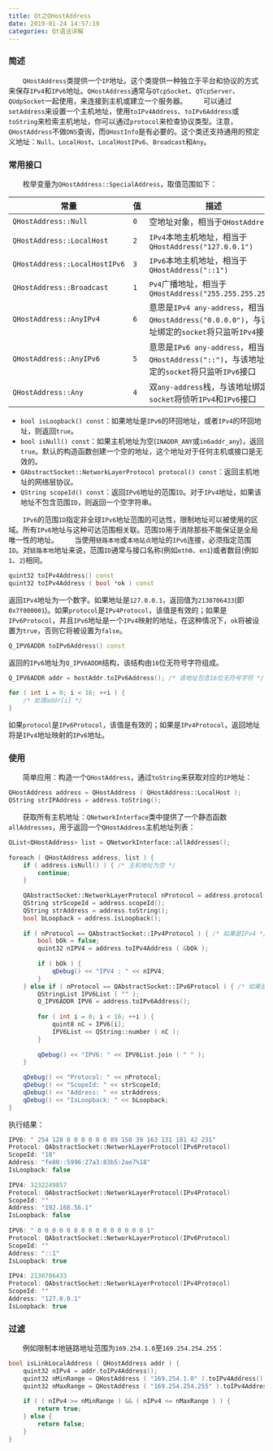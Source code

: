 ```yaml
---
title: Qt之QHostAddress
date: 2019-01-24 14:57:19
categories: Qt语法详解
---
```

### 简述

&emsp;&emsp;`QHostAddress`类提供一个`IP`地址。这个类提供一种独立于平台和协议的方式来保存`IPv4`和`IPv6`地址。`QHostAddress`通常与`QTcpSocket`、`QTcpServer`、`QUdpSocket`一起使用，来连接到主机或建立一个服务器。
&emsp;&emsp;可以通过`setAddress`来设置一个主机地址，使用`toIPv4Address`、`toIPv6Address`或`toString`来检索主机地址，你可以通过`protocol`来检查协议类型。注意，`QHostAddress`不做`DNS`查询，而`QHostInfo`是有必要的。这个类还支持通用的预定义地址：`Null`、`LocalHost`、`LocalHostIPv6`、`Broadcast`和`Any`。

### 常用接口

&emsp;&emsp;枚举变量为`QHostAddress::SpecialAddress`，取值范围如下：

常量                          | 值  | 描述
------------------------------|-----|----
`QHostAddress::Null`          | `0` | 空地址对象，相当于`QHostAddress`
`QHostAddress::LocalHost`     | `2` | `IPv4`本地主机地址，相当于`QHostAddress("127.0.0.1")`
`QHostAddress::LocalHostIPv6` | `3` | `IPv6`本地主机地址，相当于`QHostAddress("::1")`
`QHostAddress::Broadcast`     | `1` | `Pv4`广播地址，相当于`QHostAddress("255.255.255.255")`
`QHostAddress::AnyIPv4`       | `6` | 意思是`IPv4 any-address`，相当于`QHostAddress("0.0.0.0")`，与该地址绑定的`socket`将只监听`IPv4`接口
`QHostAddress::AnyIPv6`       | `5` | 意思是`IPv6 any-address`，相当于`QHostAddress("::")`，与该地址绑定的`socket`将只监听`IPv6`接口
`QHostAddress::Any`           | `4` | 双`any-address`栈，与该地址绑定的`socket`将侦听`IPv4`和`IPv6`接口

- `bool isLoopback() const`：如果地址是`IPv6`的环回地址，或者`IPv4`的环回地址，则返回`true`。
- `bool isNull() const`：如果主机地址为空(`INADDR_ANY`或`in6addr_any`)，返回`true`。默认的构造函数创建一个空的地址，这个地址对于任何主机或接口是无效的。
- `QAbstractSocket::NetworkLayerProtocol protocol() const`：返回主机地址的网络层协议。
- `QString scopeId() const`：返回`IPv6`地址的范围`ID`。对于`IPv4`地址，如果该地址不包含范围`ID`，则返回一个空字符串。

&emsp;&emsp;`IPv6`的范围`ID`指定非全球`IPv6`地址范围的可达性，限制地址可以被使用的区域。所有`IPv6`地址与这种可达范围相关联。范围`ID`用于消除那些不能保证是全局唯一性的地址。
&emsp;&emsp;当使用`链路本地`或`本地站点`地址的`IPv6`连接，必须指定范围`ID`。对`链路本地`地址来说，范围`ID`通常与接口名称(例如`eth0`、`en1`)或者数目(例如`1`、`2`)相同。

``` cpp
quint32 toIPv4Address() const
quint32 toIPv4Address ( bool *ok ) const
```

返回`IPv4`地址为一个数字。如果地址是`127.0.0.1`，返回值为`2130706433`(即`0x7f000001`)。如果`protocol`是`IPv4Protocol`，该值是有效的；如果是`IPv6Protocol`，并且`IPv6`地址是一个`IPv4`映射的地址，在这种情况下，`ok`将被设置为`true`，否则它将被设置为`false`。

``` cpp
Q_IPV6ADDR toIPv6Address() const
```

返回的`IPv6`地址为`Q_IPV6ADDR`结构，该结构由`16`位无符号字符组成。

``` cpp
Q_IPV6ADDR addr = hostAddr.toIPv6Address(); /* 该地址包含16位无符号字符 */
​
for ( int i = 0; i < 16; ++i ) {
    /* 处理addr[i] */
}
```

如果`protocol`是`IPv6Protocol`，该值是有效的；如果是`IPv4Protocol`，返回地址将是`IPv4`地址映射的`IPv6`地址。

### 使用

&emsp;&emsp;简单应用：构造一个`QHostAddress`，通过`toString`来获取对应的`IP`地址：

``` cpp
QHostAddress address = QHostAddress ( QHostAddress::LocalHost );
QString strIPAddress = address.toString();
```

&emsp;&emsp;获取所有主机地址：`QNetworkInterface`类中提供了一个静态函数`allAddresses`，用于返回一个`QHostAddress`主机地址列表：

``` cpp
QList<QHostAddress> list = QNetworkInterface::allAddresses();
​
foreach ( QHostAddress address, list ) {
    if ( address.isNull() ) { /* 主机地址为空 */
        continue;
    }
​
    QAbstractSocket::NetworkLayerProtocol nProtocol = address.protocol();
    QString strScopeId = address.scopeId();
    QString strAddress = address.toString();
    bool bLoopback = address.isLoopback();
​
    if ( nProtocol == QAbstractSocket::IPv4Protocol ) { /* 如果是IPv4 */
        bool bOk = false;
        quint32 nIPV4 = address.toIPv4Address ( &bOk );
​
        if ( bOk ) {
            qDebug() << "IPV4 : " << nIPV4;
        }
    } else if ( nProtocol == QAbstractSocket::IPv6Protocol ) { /* 如果是IPv6 */
        QStringList IPV6List ( "" );
        Q_IPV6ADDR IPV6 = address.toIPv6Address();
​
        for ( int i = 0; i < 16; ++i ) {
            quint8 nC = IPV6[i];
            IPV6List << QString::number ( nC );
        }
​
        qDebug() << "IPV6: " << IPV6List.join ( " " );
    }
​
    qDebug() << "Protocol: " << nProtocol;
    qDebug() << "ScopeId: " << strScopeId;
    qDebug() << "Address: " << strAddress;
    qDebug() << "IsLoopback: " << bLoopback;
}
```

执行结果：

``` cpp
IPV6: " 254 128 0 0 0 0 0 0 89 150 39 163 131 181 42 231"
Protocol: QAbstractSocket::NetworkLayerProtocol(IPv6Protocol)
ScopeId: "18"
Address: "fe80::5996:27a3:83b5:2ae7%18"
IsLoopback: false
​
IPV4: 3232249857
Protocol: QAbstractSocket::NetworkLayerProtocol(IPv4Protocol)
ScopeId: ""
Address: "192.168.56.1"
IsLoopback: false
​
IPV6: " 0 0 0 0 0 0 0 0 0 0 0 0 0 0 0 1"
Protocol: QAbstractSocket::NetworkLayerProtocol(IPv6Protocol)
ScopeId: ""
Address: "::1"
IsLoopback: true
​
IPV4: 2130706433
Protocol: QAbstractSocket::NetworkLayerProtocol(IPv4Protocol)
ScopeId: ""
Address: "127.0.0.1"
IsLoopback: true
```

### 过滤

&emsp;&emsp;例如限制本地链路地址范围为`169.254.1.0`至`169.254.254.255`：

``` cpp
bool isLinkLocalAddress ( QHostAddress addr ) {
    quint32 nIPv4 = addr.toIPv4Address();
    quint32 nMinRange = QHostAddress ( "169.254.1.0" ).toIPv4Address();
    quint32 nMaxRange = QHostAddress ( "169.254.254.255" ).toIPv4Address();
​
    if ( ( nIPv4 >= nMinRange ) && ( nIPv4 <= nMaxRange ) ) {
        return true;
    } else {
        return false;
    }
}
```